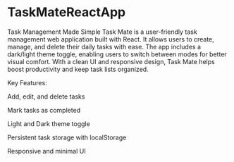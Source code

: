 # TaskMateReactApp
Task Management Made Simple
Task Mate is a user-friendly task management web application built with React. It allows users to create, manage, and delete their daily tasks with ease. The app includes a dark/light theme toggle, enabling users to switch between modes for better visual comfort. With a clean UI and responsive design, Task Mate helps boost productivity and keep task lists organized.

Key Features:

Add, edit, and delete tasks

Mark tasks as completed

Light and Dark theme toggle

Persistent task storage with localStorage

Responsive and minimal UI
